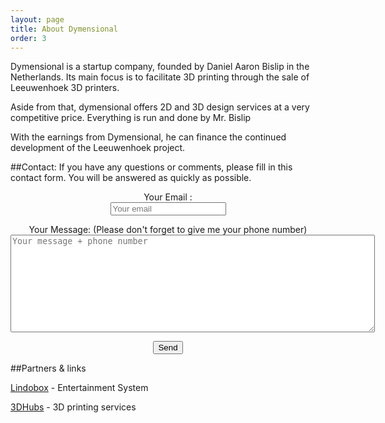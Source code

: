 ```yaml
---
layout: page
title: About Dymensional
order: 3
---
```


Dymensional is a startup company, founded by Daniel Aaron Bislip in the Netherlands. Its main focus is to facilitate 3D printing through the sale of Leeuwenhoek 3D printers.

Aside from that, dymensional offers 2D and 3D design services at a very competitive price. Everything is run and done by Mr. Bislip
 
With the earnings from Dymensional, he can finance the continued development of the Leeuwenhoek project.

##Contact:
If you have any questions or comments, please fill in this contact form. You will be answered as quickly as possible.
<div align="center">
<form method="POST" action="//formspree.io/info@dymensional.nl">
				<p>Your Email :<br>
              <input type="email" name="_replyto" placeholder="Your email"></p>
              <p>Your Message: (Please don't forget to give me your phone number)<br>
              <textarea rows="10" cols="70" name="message" placeholder="Your message + phone number"></textarea></p>
              <input type="text" name="_gotcha" style="display:none">
              <button type="submit">Send</button>
</form>
</div>

##Partners & links

[Lindobox](http://www.lindobox.com) - Entertainment System

[3DHubs](https://www.3dhubs.com/den-haag/hubs/dymensional) - 3D printing services
